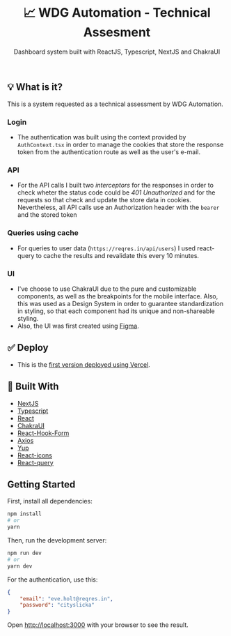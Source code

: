 <h1 align="center">📈 WDG Automation - Technical Assesment</h1>
<p align="center">Dashboard system built with ReactJS, Typescript, NextJS and ChakraUI</p>

</br>

## 💡 What is it?
This is a system requested as a technical assessment by WDG Automation.

### Login
- The authentication was built using the context provided by `AuthContext.tsx` in order to manage the cookies that store the response token from the authentication route as well as the user's e-mail.

### API
- For the API calls I built two *interceptors* for the responses in order to check wheter the status code could be *401 Unauthorized* and for the requests
so that check and update the store data in cookies. Nevertheless, all API calls use an Authorization header with the `bearer` and the stored token

### Queries using cache
- For queries to user data (`https://reqres.in/api/users`) I used react-query to cache the results and revalidate this every 10 minutes.

### UI
- I've choose to use ChakraUI due to the pure and customizable components, as well as the breakpoints for the mobile interface. Also, this was used as a Design System in order to guarantee standardization in styling, so that each component had its unique and non-shareable styling.
- Also, the UI was first created using [Figma](https://www.figma.com/file/xQFSSZGxXeJoK3dxF1m33j/WDG?node-id=5%3A19939).

## ✅ Deploy
- This is the [first version deployed using Vercel](https://wdg-webapp-7vbi51ao2-arimori.vercel.app).

## 🚀 Built With
* [NextJS](https://nextjs.org/)
* [Typescript](https://www.typescriptlang.org/)
* [React](https://reactjs.org/)
* [ChakraUI](https://chakra-ui.com/)
* [React-Hook-Form](https://react-hook-form.com/)
* [Axios](https://github.com/axios/axios)
* [Yup](https://github.com/jquense/yup)
* [React-icons](https://react-icons.github.io/react-icons/icons?name=ri)
* [React-query](https://react-query.tanstack.com/)

## Getting Started

First, install all dependencies:
```bash
npm install
# or
yarn
```

Then, run the development server:

```bash
npm run dev
# or
yarn dev
```

For the authentication, use this:
```json
{
    "email": "eve.holt@reqres.in",
    "password": "cityslicka"
}
```

Open [http://localhost:3000](http://localhost:3000) with your browser to see the result.
